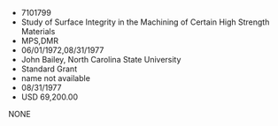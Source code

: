 * 7101799
* Study of Surface Integrity in the Machining of Certain High Strength Materials
* MPS,DMR
* 06/01/1972,08/31/1977
* John Bailey, North Carolina State University
* Standard Grant
*   name not available
* 08/31/1977
* USD 69,200.00

NONE